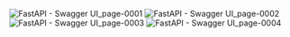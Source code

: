 ![FastAPI - Swagger UI_page-0001](https://github.com/user-attachments/assets/c20e66b5-2494-41b2-a7a6-1bcb89197fa7)
![FastAPI - Swagger UI_page-0002](https://github.com/user-attachments/assets/2c11d4bf-2d30-4064-9448-6439df28b7c3)
![FastAPI - Swagger UI_page-0003](https://github.com/user-attachments/assets/89d0a949-7f2e-4da4-a8dc-5e50a9d6616b)
![FastAPI - Swagger UI_page-0004](https://github.com/user-attachments/assets/7c7e6a8f-f54a-4285-9057-2a2568b43120)
